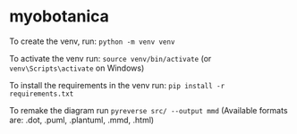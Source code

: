 # myobotanica

To create the venv, run: `python -m venv venv`

To activate the venv run: `source venv/bin/activate` (or `venv\Scripts\activate` on Windows)

To install the requirements in the venv run: `pip install -r requirements.txt`

To remake the diagram run `pyreverse src/ --output mmd` (Available formats are: .dot, .puml, .plantuml, .mmd, .html)
